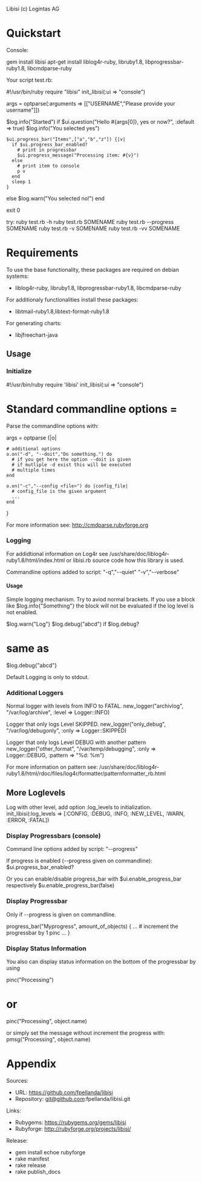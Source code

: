 Libisi (c) Logintas AG

# Quickstart

Console:

  gem install libisi
  apt-get install liblog4r-ruby, libruby1.8, libprogressbar-ruby1.8, libcmdparse-ruby

Your script test.rb:

  #!/usr/bin/ruby
  require "libisi"
  init_libisi(:ui => "console")
  
  args = optparse(:arguments => [["USERNAME","Please provide your username"]])
  
  $log.info("Started")
  if $ui.question("Hello #{args[0]}, yes or now?", :default => true)
    $log.info("You selected yes")

    $ui.progress_bar("Items",["a","b","z"]) {|v|
      if $ui.progress_bar_enabled?
        # print in progressbar
        $ui.progress_message("Processing item: #{v}")
      else
        # print item to console
        p v
      end
      sleep 1
    }

  else
    $log.warn("You selected no!")
  end 
  
  exit 0

try:
  ruby test.rb -h
  ruby test.rb SOMENAME
  ruby test.rb --progress SOMENAME
  ruby test.rb -v SOMENAME
  ruby test.rb -vv SOMENAME

# Requirements

To use the base functionality, these packages are required
on debian systems:
* liblog4r-ruby, libruby1.8, libprogressbar-ruby1.8, libcmdparse-ruby

For additionaly functionalities install these packages:
* libtmail-ruby1.8,libtext-format-ruby1.8

For generating charts:
* libjfreechart-java

## Usage

### Initialize

  #!/usr/bin/ruby
  require 'libisi'
  init_libisi(:ui => "console")

# Standard commandline options =
Parse the commandline options with:

  args = optparse {|o|
  
    # additional options  
    o.on("-d", "--doit","Do something.") do
      # if you get here the option --doit is given
      # if mutliple -d exist this will be executed
      # multiple times
    end
  
    o.on("-c","--config <file>") do |config_file|
      # config_file is the given argument
      ...
    end
  }

For more information see: http://cmdparse.rubyforge.org

### Logging

For addidtional information on Log4r see
 /usr/share/doc/liblog4r-ruby1.8/html/index.html
or libisi.rb source code how this library is used.

Commandline options added to script:
  "-q","--quiet"
  "-v","--verbose"

#### Usage
Simple logging mechanism. Try to aviod 
normal brackets. If you use a block like
$log.info{"Something"} the block will not
be evaluated if the log level is not enabled.

  $log.warn{"Log"} 
  $log.debug("abcd") if $log.debug?
  # same as
  $log.debug{"abcd"}

Default Logging is only to stdout.

### Additional Loggers

Normal logger with levels from INFO to FATAL.
  new_logger("archivlog", "/var/log/archive", :level => Logger::INFO)

Logger that only logs Level SKIPPED.
  new_logger("only_debug", "/var/log/debugonly", :only => Logger::SKIPPED)

Logger that only logs Level DEBUG with another pattern
  new_logger("other_format", "/var/temp/debugging", :only => Logger::DEBUG, :pattern => "%d: %m")

For more information on pattern see:
  /usr/share/doc/liblog4r-ruby1.8/html/rdoc/files/log4r/formatter/patternformatter_rb.html

## More Loglevels

Log with other level, add option :log_levels to initialization.
  init_libisi(:log_levels => [:CONFIG, :DEBUG, :INFO, :NEW_LEVEL, :WARN, :ERROR, :FATAL])

### Display Progressbars (console)
Command line options added by script:
  "--progress"

If progress is enabled (--progress given on commandline):
  $ui.progress_bar_enabled?

Or you can enable/disable progress_bar with
 $ui.enable_progress_bar
respectively
 $u.enable_progress_bar(false)

### Display Progressbar
Only if --progress is given on commandline.

  progress_bar("Myprogress", amount_of_objects) {
    ...
    # increment the progressbar by 1
    pinc
    ...
  }

### Display Status Information
You also can display status information
on the bottom of the progressbar by using

  pinc("Processing")
  # or
  pinc("Processing", object.name)

or simply set the message without increment
the progress with:
  pmsg("Processing", object.name)


# Appendix

Sources:
* URL: https://github.com/fpellanda/libisi
* Repository: git@github.com:fpellanda/libisi.git

Links:
* Rubygems: https://rubygems.org/gems/libisi
* Rubyforge: http://rubyforge.org/projects/libisi/

Release:
* gem install echoe rubyforge
* rake manifest
* rake release
* rake publish_docs
